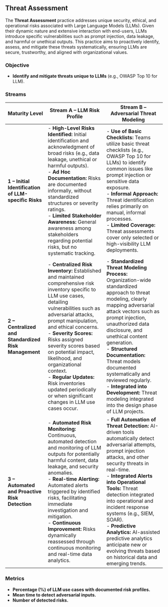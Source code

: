 ## Threat Assessment

The **Threat Assessment** practice addresses unique security, ethical, and operational risks associated with Large Language Models (LLMs). Given their dynamic nature and extensive interaction with end-users, LLMs introduce specific vulnerabilities such as prompt injection, data leakage, and harmful or unethical outputs. This practice aims to proactively identify, assess, and mitigate these threats systematically, ensuring LLMs are secure, trustworthy, and aligned with organizational values.

### Objective

- **Identify and mitigate threats unique to LLMs** (e.g., OWASP Top 10 for LLM).

### Streams

| Maturity Level | Stream A – LLM Risk Profile | Stream B – Adversarial Threat Modeling |
|----------------|-----------------------------|---------------------------------------|
| **1 – Initial Identification of LLM-specific Risks** | - **High-Level Risks Identified:** Initial identification and acknowledgment of broad risks (e.g., data leakage, unethical or harmful outputs).<br>- **Ad Hoc Documentation:** Risks are documented informally, without standardized structures or severity ratings.<br>- **Limited Stakeholder Awareness:** General awareness among stakeholders regarding potential risks, but no systematic tracking. | - **Use of Basic Checklists:** Teams utilize basic threat checklists (e.g., OWASP Top 10 for LLMs) to identify common issues like prompt injection or sensitive data exposure.<br>- **Informal Approach:** Threat identification relies primarily on manual, informal processes.<br>- **Limited Coverage:** Threat assessments cover only selected or high-visibility LLM deployments. |
| **2 – Centralized and Standardized Risk Management** | - **Centralized Risk Inventory:** Established and maintained comprehensive risk inventory specific to LLM use cases, detailing vulnerabilities such as adversarial attacks, prompt manipulation, and ethical concerns.<br>- **Severity Scores:** Risks assigned severity scores based on potential impact, likelihood, and organizational context.<br>- **Regular Updates:** Risk inventories updated periodically or when significant changes in LLM use cases occur. | - **Standardized Threat Modeling Process:** Organization-wide standardized approach to threat modeling, clearly mapping adversarial attack vectors such as prompt injection, unauthorized data disclosure, and unethical content generation.<br>- **Structured Documentation:** Threat models documented systematically and reviewed regularly.<br>- **Integrated into Development:** Threat modeling integrated into the design phase of LLM projects. |
| **3 – Automated and Proactive Risk Detection** | - **Automated Risk Monitoring:** Continuous, automated detection and monitoring of LLM outputs for potentially harmful content, data leakage, and security anomalies.<br>- **Real-time Alerting:** Automated alerts triggered by identified risks, facilitating immediate investigation and mitigation.<br>- **Continuous Improvement:** Risks dynamically reassessed through continuous monitoring and real-time data analytics. | - **Full Automation of Threat Detection:** AI-driven tools automatically detect adversarial attempts, prompt injection attacks, and other security threats in real-time.<br>- **Integrated Alerts into Operational Tools:** Threat detection integrated into operational and incident response systems (e.g., SIEM, SOAR).<br>- **Predictive Analytics:** AI-assisted predictive analytics anticipate new or evolving threats based on historical data and emerging trends. |

### Metrics

- **Percentage (%) of LLM use cases with documented risk profiles.**
- **Mean time to detect adversarial inputs.**
- **Number of detected risks.**

